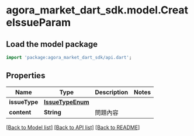 # agora_market_dart_sdk.model.CreateIssueParam

## Load the model package
```dart
import 'package:agora_market_dart_sdk/api.dart';
```

## Properties
Name | Type | Description | Notes
------------ | ------------- | ------------- | -------------
**issueType** | [**IssueTypeEnum**](IssueTypeEnum.md) |  | 
**content** | **String** | 問題內容 | 

[[Back to Model list]](../README.md#documentation-for-models) [[Back to API list]](../README.md#documentation-for-api-endpoints) [[Back to README]](../README.md)


